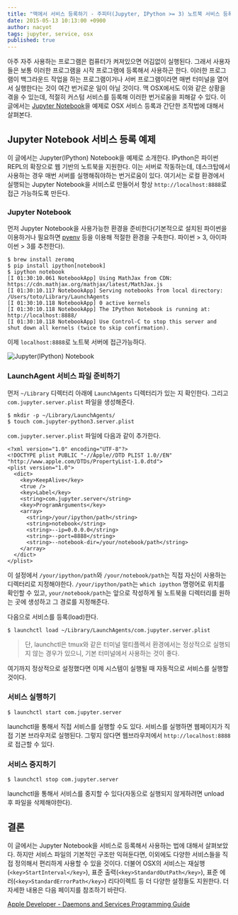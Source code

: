 ```yaml
---
title: "맥에서 서비스 등록하기 - 주피터(Jupyter, IPython >= 3) 노트북 서비스 등록 예제"
date: 2015-05-13 10:13:00 +0900
author: nacyot
tags: jupyter, service, osx
published: true
---
```


아주 자주 사용하는 프로그램은 컴퓨터가 켜져있으면 어김없이 실행된다. 그래서 사용자들은 보통 이러한 프로그램을 시작 프로그램에 등록해서 사용하곤 한다. 이러한 프로그램이 백그라운드 작업을 하는 프로그램이거나 서버 프로그램이라면 매번 터미널을 열어서 실행한다는 것이 여간 번거로운 일이 아닐 것이다. 맥 OSX에서도 이와 같은 상황을 겪을 수 있는데, 적절히 커스텀 서비스를 등록해 이러한 번거로움을 피해갈 수 있다. 이 글에서는 [Jupyter Notebook][jupyter]을 예제로 OSX 서비스 등록과 간단한 조작법에 대해서 살펴본다.

[jupyter]: http://www.jupyter.org/

<!--more-->

## Jupyter Notebook 서비스 등록 예제

이 글에서는 Jupyter(IPython) Notebook을 예제로 소개한다. IPython은 파이썬 REPL의 확장으로 웹 기반의 노트북을 지원한다. 이는 서버로 작동하는데, 데스크탑에서 사용하는 경우 매번 서버를 실행해줘야하는 번거로움이 있다. 여기서는 로컬 환경에서 실행되는 Jupyter Notebook을 서비스로 만들어서 항상 `http://localhost:8888`로 접근 가능하도록 만든다.

### Jupyter Notebook

먼저 Jupyter Notebook을 사용가능한 환경을 준비한다(기본적으로 설치된 파이썬을 이용하거나 필요하면 [pyenv] 등을 이용해 적절한 환경을 구축한다. 파이썬 > 3, 아이파이썬 > 3를 추천한다). 

[pyenv]: https://github.com/yyuu/pyenv

```
$ brew install zeromq
$ pip install ipython[notebook]
$ ipython notebook
[I 01:30:10.061 NotebookApp] Using MathJax from CDN: https://cdn.mathjax.org/mathjax/latest/MathJax.js
[I 01:30:10.117 NotebookApp] Serving notebooks from local directory: /Users/toto/Library/LaunchAgents
[I 01:30:10.118 NotebookApp] 0 active kernels
[I 01:30:10.118 NotebookApp] The IPython Notebook is running at: http://localhost:8888/
[I 01:30:10.118 NotebookApp] Use Control-C to stop this server and shut down all kernels (twice to skip confirmation).
```

이제 `localhost:8888`로 노트북 서버에 접근가능하다.

![Jupyter(IPython) Notebook](http://imgur.com/rbIGYXi)

### LaunchAgent 서비스 파일 준비하기

먼저 `~/Library` 디렉터리 아래에 `LaunchAgents` 디렉터리가 있는 지 확인한다. 그리고 `com.jupyter.server.plist` 파일을 생성해준다.

```
$ mkdir -p ~/Library/LaunchAgents/
$ touch com.jupyter-python3.server.plist
```

`com.jupyter.server.plist` 파일에 다음과 같이 추가한다.

```
<?xml version="1.0" encoding="UTF-8"?>
<!DOCTYPE plist PUBLIC "-//Apple//DTD PLIST 1.0//EN" "http://www.apple.com/DTDs/PropertyList-1.0.dtd">
<plist version="1.0">
  <dict>
    <key>KeepAlive</key>
    <true />
    <key>Label</key>
    <string>com.jupyter.server</string>
    <key>ProgramArguments</key>
    <array>
      <string>/your/ipython/path</string>
      <string>notebook</string>
      <string>--ip=0.0.0.0</string>
      <string>--port=8888</string>
      <string>--notebook-dir=/your/notebook/path</string>
    </array>
  </dict>
</plist>
```

이 설정에서 `/your/ipython/path`와 `/your/notebook/path`는 직접 자신이 사용하는 디렉터리로 지정해야한다. `/your/ipython/path`는 `which ipython` 명령어로 위치를 확인할 수 있고, `your/notebook/path`는 앞으로 작성하게 될 노트북을 디렉터리를 원하는 곳에 생성하고 그 경로를 지정해준다.

다음으로 서비스를 등록(load)한다.

```
$ launchctl load ~/Library/LaunchAgents/com.jupyter.server.plist
```

> 단, launchctl은 tmux와 같은 터미널 멀티플렉서 환경에서는 정상적으로 실행되지 않는 경우가 있으니, 기본 터미널에서 사용하는 것이 좋다.

여기까지 정상적으로 설정했다면 이제 시스템이 실행될 때 자동적으로 서비스를 실행할 것이다.

### 서비스 실행하기

```
$ launchctl start com.jupyter.server
```

launchctl을 통해서 직접 서비스를 실행할 수도 있다. 서비스를 실행하면 웹페이지가 직접 기본 브라우저로 실행된다. 그렇지 않다면 웹브라우저에서 `http://localhost:8888`로 접근할 수 있다.

### 서비스 중지하기

```
$ launchctl stop com.jupyter.server
```

launchctl을 통해서 서비스를 중지할 수 있다(자동으로 실행되지 않게하려면 unload 후 파일을 삭제해야한다).

## 결론

이 글에서는 Jupyter Notebook을 서비스로 등록해서 사용하는 법에 대해서 살펴보았다. 하지만 서비스 파일의 기본적인 구조만 익혀둔다면, 이외에도 다양한 서비스들을 직접 정의해서 편리하게 사용할 수 있을 것이다. 더불어 OSX의 서비스는 재실행(`<key>StartInterval</key>`), 표준 출력(`<key>StandardOutPath</key>`), 표준 에러(`<key>StandardErrorPath</key>`) 리다이렉트 등 더 다양한 설정들도 지원한다. 더 자세한 내용은 다음 페이지를 참조하기 바란다.

[Apple Developer - Daemons and Services Programming Guide][daemon]

[daemon]: https://developer.apple.com/library/mac/documentation/MacOSX/Conceptual/BPSystemStartup/Chapters/CreatingLaunchdJobs.html

